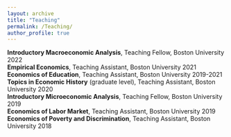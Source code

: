 ```yaml
---
layout: archive
title: "Teaching"
permalink: /Teaching/
author_profile: true
---
```


**Introductory Macroeconomic Analysis**, Teaching Fellow, Boston University 2022      
**Empirical Economics**, Teaching Assistant, Boston University 2021     
**Economics of Education**, Teaching Assistant, Boston University 2019-2021     
**Topics in Economic History** (graduate level), Teaching Assistant, Boston University 2020        
**Introductory Microeconomic Analysis**, Teaching Fellow, Boston University 2019     
**Economics of Labor Market**, Teaching Assistant, Boston University 2019      
**Economics of Poverty and Discrimination**, Teaching Assistant, Boston University 2018        


